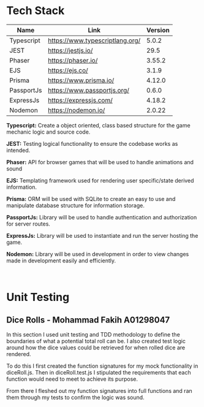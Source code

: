 # Tech Stack

| Name | Link | Version |
| ---- | ---- | ------- |
| Typescript |  https://www.typescriptlang.org/ | 5.0.2 |
| JEST | https://jestjs.io/ | 29.5 |
| Phaser | https://phaser.io/ | 3.55.2 |
| EJS | https://ejs.co/ | 3.1.9 |
| Prisma | https://www.prisma.io/ | 4.12.0 |
| PassportJs | https://www.passportjs.org/ | 0.6.0 |
| ExpressJs | https://expressjs.com/ | 4.18.2 |
| Nodemon | https://nodemon.io/ | 2.0.22 |

**Typescript:** Create a object oriented, class based structure for the game mechanic logic and source code.

**JEST:** Testing logical functionality to ensure the codebase works as intended.

**Phaser:** API for browser games that will be used to handle animations and sound

**EJS:** Templating framework used for rendering user specific/state derived information.

**Prisma:** ORM will be used with SQLite to create an easy to use and manipulate database structure for information storage.

**PassportJs:** Library will be used to handle authentication and authorization for server routes.

**ExpressJs:** Library will be used to instantiate and run the server hosting the game.

**Nodemon:** Library will be used in development in order to view changes made in development easily and efficiently.

<br>

# Unit Testing

## Dice Rolls - Mohammad Fakih A01298047

In this section I used unit testing and TDD methodology to define the boundaries of what a potential total roll can be. I also created test logic around how the dice values could be retrieved for when rolled dice are rendered.

To do this I first created the function signatures for my mock functionality in diceRoll.js. Then in diceRoll.test.js I stipulated the requirements that each function would need to meet to achieve its purpose.

From there I fleshed out my function signatures into full functions and ran them through my tests to confirm the logic was sound.